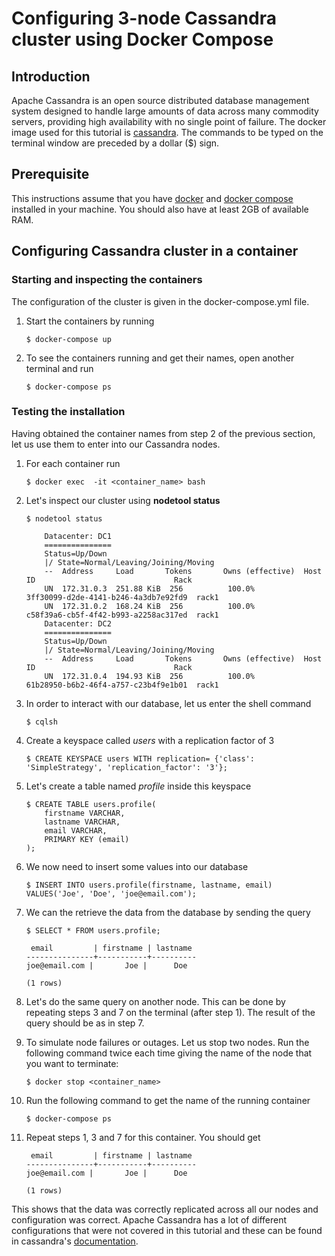# Configuring 3-node Cassandra cluster using Docker Compose

## Introduction
Apache Cassandra is an open source distributed database management system designed to handle large amounts of data across many commodity servers, providing high availability with no single point of failure. The docker image used for this tutorial is [cassandra](https://hub.docker.com/_/cassandra). The commands to be typed on the terminal window are preceded by a dollar ($) sign.
## Prerequisite
This instructions assume that you have [docker](https://docs.docker.com/get-docker/) and [docker compose](https://docs.docker.com/compose/install/) installed in your machine. You should also have at least 2GB of available RAM.



## Configuring Cassandra cluster in a container
### Starting and inspecting the containers
The configuration of the cluster is given in the docker-compose.yml file.
1. Start the containers by running
    ```
    $ docker-compose up
    ```
2. To see the containers running and get their names, open another terminal and run
    ```
    $ docker-compose ps
    ```

### Testing the installation
Having obtained the container names from step 2 of the previous section, let us use them to enter into our Cassandra nodes.
1. For each container run
    ```
    $ docker exec  -it <container_name> bash
    ```
2. Let's inspect our cluster using **nodetool status**
    ```
    $ nodetool status

    ```
    ```
        Datacenter: DC1
        ===============
        Status=Up/Down
        |/ State=Normal/Leaving/Joining/Moving
        --  Address     Load       Tokens       Owns (effective)  Host ID                               Rack
        UN  172.31.0.3  251.88 KiB  256          100.0%            3ff30099-d2de-4141-b246-4a3db7e92fd9  rack1
        UN  172.31.0.2  168.24 KiB  256          100.0%            c58f39a6-cb5f-4f42-b993-a2258ac317ed  rack1
        Datacenter: DC2
        ===============
        Status=Up/Down
        |/ State=Normal/Leaving/Joining/Moving
        --  Address     Load       Tokens       Owns (effective)  Host ID                               Rack
        UN  172.31.0.4  194.93 KiB  256          100.0%            61b28950-b6b2-46f4-a757-c23b4f9e1b01  rack1
    ```


3. In order to interact with our database, let us enter the shell command
     ```
     $ cqlsh
    ```

4. Create a keyspace called _users_ with a replication factor of 3
    ```
    $ CREATE KEYSPACE users WITH replication= {'class': 'SimpleStrategy', 'replication_factor': '3'};
    ```
5. Let's create a table named _profile_ inside this keyspace
    ```
    $ CREATE TABLE users.profile(
        firstname VARCHAR,
        lastname VARCHAR,
        email VARCHAR,
        PRIMARY KEY (email)
    );
    ```
6. We now need to insert some values into our database
    ```
    $ INSERT INTO users.profile(firstname, lastname, email) VALUES('Joe', 'Doe', 'joe@email.com');
    ```
7. We can the retrieve the data from the database by sending the query
    ```
    $ SELECT * FROM users.profile;

     email         | firstname | lastname
    ---------------+-----------+----------
    joe@email.com |       Joe |      Doe

    (1 rows)
    ```
8. Let's do the same query on another node. This can be done by repeating steps 3 and 7 on the terminal (after step 1). The result of the query should be as in step 7.
9. To simulate node failures or outages. Let us stop two nodes. Run the following command twice each time giving the name of the node that you want to terminate:
    ```
    $ docker stop <container_name>
    ```
10. Run the following command to get the name of the running container
    ```
    $ docker-compose ps
    ```
11. Repeat steps 1, 3 and 7 for this container. You should get
    ```
     email         | firstname | lastname
    ---------------+-----------+----------
    joe@email.com |       Joe |      Doe

    (1 rows)
    ```
This shows that the data was correctly replicated across all our nodes and configuration was correct. Apache Cassandra has a lot of different configurations that were not covered in this tutorial and these can be found in cassandra's [documentation](https://cassandra.apache.org/doc/latest/configuration/index.html).
